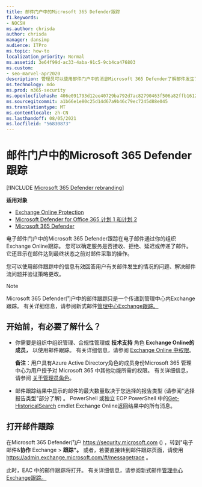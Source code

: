```yaml
---
title: 邮件门户中的Microsoft 365 Defender跟踪
f1.keywords:
- NOCSH
ms.author: chrisda
author: chrisda
manager: dansimp
audience: ITPro
ms.topic: how-to
localization_priority: Normal
ms.assetid: 3e64f99d-ac33-4aba-91c5-9cb4ca476803
ms.custom:
- seo-marvel-apr2020
description: 管理员可以使用邮件门户中的消息Microsoft 365 Defender了解邮件发生了什么。
ms.technology: mdo
ms.prod: m365-security
ms.openlocfilehash: 406e091793d12ee40729ba792d7ac82790463f506a82ffb1612c64563b179969
ms.sourcegitcommit: a1b66e1e80c25d14d67a9b46c79ec7245d88e045
ms.translationtype: MT
ms.contentlocale: zh-CN
ms.lasthandoff: 08/05/2021
ms.locfileid: "56830873"
---
```

# <a name="message-trace-in-the-microsoft-365-defender-portal"></a>邮件门户中的Microsoft 365 Defender跟踪

[!INCLUDE [Microsoft 365 Defender rebranding](../includes/microsoft-defender-for-office.md)]

**适用对象**
- [Exchange Online Protection](exchange-online-protection-overview.md)
- [Microsoft Defender for Office 365 计划 1 和计划 2](defender-for-office-365.md)
- [Microsoft 365 Defender](../defender/microsoft-365-defender.md)

电子邮件门户中的Microsoft 365 Defender跟踪在电子邮件通过你的组织Exchange Online跟踪。 您可以确定服务是否接收、拒绝、延迟或传递了邮件。 它还显示在邮件达到最终状态之前对邮件采取的操作。

您可以使用邮件跟踪中的信息有效回答用户有关邮件发生的情况的问题、解决邮件流问题并验证策略更改。

> [!NOTE]
> Microsoft 365 Defender门户中的邮件跟踪只是一个传递到管理中心内Exchange跟踪。 有关详细信息，请参阅新式邮件[管理中心Exchange跟踪。](/exchange/monitoring/trace-an-email-message/message-trace-modern-eac)

## <a name="what-do-you-need-to-know-before-you-begin"></a>开始前，有必要了解什么？

- 你需要是组织中组织管理、合规性管理或 **技术支持** 角色 **Exchange Online的成员，** 以使用邮件跟踪。 有关详细信息，请参阅 [Exchange Online 中权限](/exchange/permissions-exo/permissions-exo)。

  **备注**：用户具有Azure Active Directory角色的成员身份Microsoft 365 管理中心为用户授予对 Microsoft 365 中其他功能所需的权限。  有关详细信息，请参阅 [关于管理员角色](../../admin/add-users/about-admin-roles.md)。

- 邮件跟踪结果中显示的邮件的最大数量取决于您选择的报告类型 (请参阅"选择报告类型"部分了解) 。 [](/exchange/monitoring/trace-an-email-message/message-trace-modern-eac#choose-report-type) PowerShell 或独立 EOP PowerShell 中的[Get-HistoricalSearch](/powershell/module/exchange/get-historicalsearch) cmdlet Exchange Online返回结果中的所有消息。

## <a name="open-message-trace"></a>打开邮件跟踪

在Microsoft 365 Defender门户 <https://security.microsoft.com> () ，转到"电子邮件&**协作** Exchange \> **跟踪"。** 或者，若要直接转到邮件跟踪页面，请使用 <https://admin.exchange.microsoft.com/#/messagetrace> 。

此时，EAC 中的邮件跟踪将打开。 有关详细信息，请参阅新式邮件[管理中心Exchange跟踪。](/exchange/monitoring/trace-an-email-message/message-trace-modern-eac)
